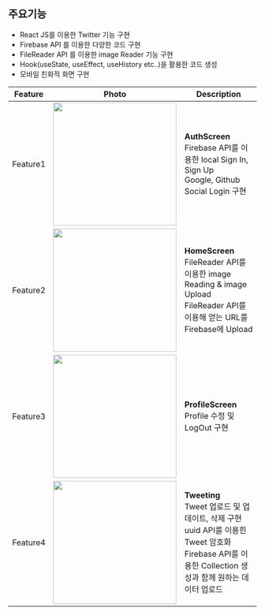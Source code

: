 ## 주요기능

* React JS를 이용한 Twitter 기능 구현
* Firebase API 를 이용한 다양한 코드 구현
* FileReader API 를 이용한 image Reader 기능 구현
* Hook(useState, useEffect, useHistory etc..)을 활용한 코드 생성
* 모바일 친화적 화면 구현

|Feature|Photo|Description|
|--|--|--|
|Feature1|<img src="https://user-images.githubusercontent.com/60862525/110229167-e28b0080-7f4a-11eb-8794-786a966ba6f5.png" width=250 />|**AuthScreen**</br>Firebase API를 이용한 local Sign In, Sign Up </br> Google, Github Social Login 구현|
|Feature2|<img src="https://user-images.githubusercontent.com/60862525/110229419-9b9e0a80-7f4c-11eb-97f5-41466c8370e6.png" width=250 />|**HomeScreen**</br>FileReader API를 이용한 image Reading & image Upload</br> FileReader API를 이용해 얻는 URL를 Firebase에 Upload|
|Feature3|<img src="https://user-images.githubusercontent.com/60862525/110229524-71008180-7f4d-11eb-9a84-18222e21d96e.png" width=250 />|**ProfileScreen**</br>Profile 수정 및 LogOut 구현 </br>|
|Feature4|<img src="https://user-images.githubusercontent.com/60862525/110229618-321efb80-7f4e-11eb-8192-55ca94d3997d.gif" width=250 />|**Tweeting**</br> Tweet 업로드 및 업데이트, 삭제 구현 </br> uuid API를 이용힌 Tweet 암호화 </br>Firebase API를 이용한 Collection 생성과 함께 원하는 데이터 업로드|
